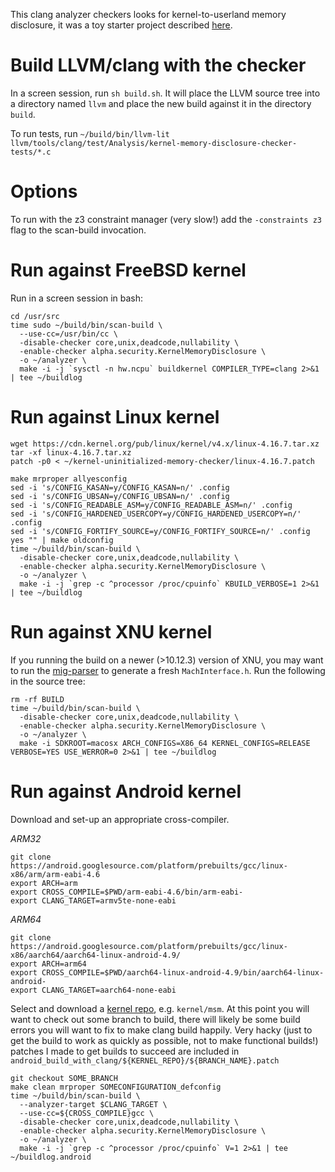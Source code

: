 This clang analyzer checkers looks for kernel-to-userland memory disclosure, it was a toy starter project described [here](https://tsyrklevich.net/2017/03/27/kernel-clang-analyzer/).

# Build LLVM/clang with the checker

In a screen session, run `sh build.sh`. It will place the LLVM source tree into a directory named `llvm` and place the new build against it in the directory `build`.

To run tests, run `~/build/bin/llvm-lit llvm/tools/clang/test/Analysis/kernel-memory-disclosure-checker-tests/*.c`

# Options

To run with the z3 constraint manager (very slow!) add the `-constraints z3` flag to the scan-build invocation.

# Run against FreeBSD kernel

Run in a screen session in bash:

    cd /usr/src
    time sudo ~/build/bin/scan-build \
      --use-cc=/usr/bin/cc \
      -disable-checker core,unix,deadcode,nullability \
      -enable-checker alpha.security.KernelMemoryDisclosure \
      -o ~/analyzer \
      make -i -j `sysctl -n hw.ncpu` buildkernel COMPILER_TYPE=clang 2>&1 | tee ~/buildlog

# Run against Linux kernel

    wget https://cdn.kernel.org/pub/linux/kernel/v4.x/linux-4.16.7.tar.xz
    tar -xf linux-4.16.7.tar.xz
    patch -p0 < ~/kernel-uninitialized-memory-checker/linux-4.16.7.patch

    make mrproper allyesconfig
    sed -i 's/CONFIG_KASAN=y/CONFIG_KASAN=n/' .config
    sed -i 's/CONFIG_UBSAN=y/CONFIG_UBSAN=n/' .config
    sed -i 's/CONFIG_READABLE_ASM=y/CONFIG_READABLE_ASM=n/' .config
    sed -i 's/CONFIG_HARDENED_USERCOPY=y/CONFIG_HARDENED_USERCOPY=n/' .config
    sed -i 's/CONFIG_FORTIFY_SOURCE=y/CONFIG_FORTIFY_SOURCE=n/' .config
    yes "" | make oldconfig
    time ~/build/bin/scan-build \
      -disable-checker core,unix,deadcode,nullability \
      -enable-checker alpha.security.KernelMemoryDisclosure \
      -o ~/analyzer \
      make -i -j `grep -c ^processor /proc/cpuinfo` KBUILD_VERBOSE=1 2>&1 | tee ~/buildlog

# Run against XNU kernel

If you running the build on a newer (>10.12.3) version of XNU, you may want to run the [mig-parser](https://github.com/vlad902/mig-parser) to generate a fresh `MachInterface.h`. Run the following in the source tree:

    rm -rf BUILD
    time ~/build/bin/scan-build \
      -disable-checker core,unix,deadcode,nullability \
      -enable-checker alpha.security.KernelMemoryDisclosure \
      -o ~/analyzer \
      make -i SDKROOT=macosx ARCH_CONFIGS=X86_64 KERNEL_CONFIGS=RELEASE VERBOSE=YES USE_WERROR=0 2>&1 | tee ~/buildlog

# Run against Android kernel

Download and set-up an appropriate cross-compiler.

*ARM32*

    git clone https://android.googlesource.com/platform/prebuilts/gcc/linux-x86/arm/arm-eabi-4.6
    export ARCH=arm
    export CROSS_COMPILE=$PWD/arm-eabi-4.6/bin/arm-eabi-
    export CLANG_TARGET=armv5te-none-eabi

*ARM64*

    git clone https://android.googlesource.com/platform/prebuilts/gcc/linux-x86/aarch64/aarch64-linux-android-4.9/
    export ARCH=arm64
    export CROSS_COMPILE=$PWD/aarch64-linux-android-4.9/bin/aarch64-linux-android-
    export CLANG_TARGET=aarch64-none-eabi

Select and download a [kernel repo](https://source.android.com/source/building-kernels.html), e.g. `kernel/msm`.  At this point you will want to check out some branch to build, there will likely be some build errors you will want to fix to make clang build happily. Very hacky (just to get the build to work as quickly as possible, not to make functional builds!) patches I made to get builds to succeed are included in `android_build_with_clang/${KERNEL_REPO}/${BRANCH_NAME}.patch`

    git checkout SOME_BRANCH
    make clean mrproper SOMECONFIGURATION_defconfig
    time ~/build/bin/scan-build \
      --analyzer-target $CLANG_TARGET \
      --use-cc=${CROSS_COMPILE}gcc \
      -disable-checker core,unix,deadcode,nullability \
      -enable-checker alpha.security.KernelMemoryDisclosure \
      -o ~/analyzer \
      make -i -j `grep -c ^processor /proc/cpuinfo` V=1 2>&1 | tee ~/buildlog.android
